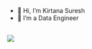 <!-- <p align="left"> 
<img src="https://komarev.com/ghpvc/?username=ks3057&label=Views&color=blue&style=plastic" alt="ks3057" />
 </p> -->

- 👋 Hi, I’m Kirtana Suresh
- 🌱 I’m a Data Engineer

</br> 
<a href="https://github.com/ks3057">
  <img align="center" src="https://github-readme-stats.vercel.app/api?username=ks3057&show_icons=true&hide_border=true" />
</a>



<!---
ks3057/ks3057 is a ✨ special ✨ repository because its `README.md` (this file) appears on your GitHub profile.
You can click the Preview link to take a look at your changes.
--->
